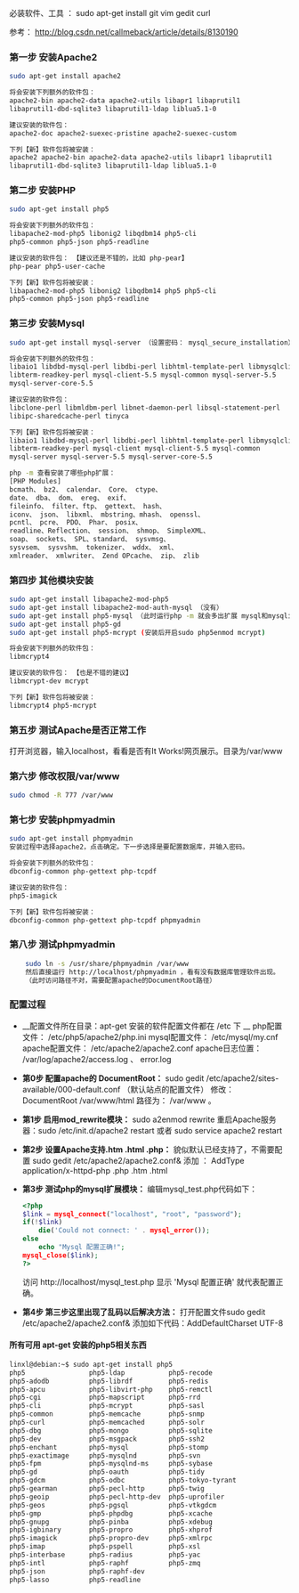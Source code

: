 必装软件、工具 ： sudo apt-get install git vim gedit curl

参考： http://blog.csdn.net/callmeback/article/details/8130190

### 第一步 安装Apache2
```bash
sudo apt-get install apache2

将会安装下列额外的软件包：
apache2-bin apache2-data apache2-utils libapr1 libaprutil1
libaprutil1-dbd-sqlite3 libaprutil1-ldap liblua5.1-0

建议安装的软件包：
apache2-doc apache2-suexec-pristine apache2-suexec-custom

下列【新】软件包将被安装：
apache2 apache2-bin apache2-data apache2-utils libapr1 libaprutil1
libaprutil1-dbd-sqlite3 libaprutil1-ldap liblua5.1-0
```

### 第二步 安装PHP
```bash
sudo apt-get install php5

将会安装下列额外的软件包：
libapache2-mod-php5 libonig2 libqdbm14 php5-cli
php5-common php5-json php5-readline

建议安装的软件包： 【建议还是不错的，比如 php-pear】
php-pear php5-user-cache

下列【新】软件包将被安装：
libapache2-mod-php5 libonig2 libqdbm14 php5 php5-cli
php5-common php5-json php5-readline
```

### 第三步 安装Mysql
```bash
sudo apt-get install mysql-server （设置密码： mysql_secure_installation）

将会安装下列额外的软件包：
libaio1 libdbd-mysql-perl libdbi-perl libhtml-template-perl libmysqlclient18
libterm-readkey-perl mysql-client-5.5 mysql-common mysql-server-5.5
mysql-server-core-5.5

建议安装的软件包：
libclone-perl libmldbm-perl libnet-daemon-perl libsql-statement-perl
libipc-sharedcache-perl tinyca

下列【新】软件包将被安装：
libaio1 libdbd-mysql-perl libdbi-perl libhtml-template-perl libmysqlclient18
libterm-readkey-perl mysql-client mysql-client-5.5 mysql-common
mysql-server mysql-server-5.5 mysql-server-core-5.5
```
```bash
php -m 查看安装了哪些php扩展：
[PHP Modules]
bcmath、 bz2、 calendar、 Core、 ctype、
date、 dba、 dom、 ereg、 exif、
fileinfo、 filter、ftp、 gettext、 hash、
iconv、 json、 libxml、 mbstring、mhash、 openssl、
pcntl、 pcre、 PDO、 Phar、 posix、
readline、Reflection、 session、 shmop、 SimpleXML、
soap、 sockets、 SPL、standard、 sysvmsg、
sysvsem、 sysvshm、 tokenizer、 wddx、 xml、
xmlreader、 xmlwriter、 Zend OPcache、 zip、 zlib
```

### 第四步 其他模块安装
```bash
sudo apt-get install libapache2-mod-php5
sudo apt-get install libapache2-mod-auth-mysql （没有）
sudo apt-get install php5-mysql （此时运行php -m 就会多出扩展 mysql和mysqli）
sudo apt-get install php5-gd
sudo apt-get install php5-mcrypt (安装后开启sudo php5enmod mcrypt)

将会安装下列额外的软件包：
libmcrypt4

建议安装的软件包： 【也是不错的建议】
libmcrypt-dev mcrypt

下列【新】软件包将被安装：
libmcrypt4 php5-mcrypt
```


### 第五步 测试Apache是否正常工作
打开浏览器，输入localhost，看看是否有It Works!网页展示。目录为/var/www

### 第六步 修改权限/var/www
```bash
sudo chmod -R 777 /var/www
```

### 第七步 安装phpmyadmin
```bash
sudo apt-get install phpmyadmin
安装过程中选择apache2，点击确定。下一步选择是要配置数据库，并输入密码。

将会安装下列额外的软件包：
dbconfig-common php-gettext php-tcpdf

建议安装的软件包：
php5-imagick

下列【新】软件包将被安装：
dbconfig-common php-gettext php-tcpdf phpmyadmin
```

### 第八步 测试phpmyadmin
```bash
	sudo ln -s /usr/share/phpmyadmin /var/www
	然后直接运行 http://localhost/phpmyadmin ，看有没有数据库管理软件出现。
	（此时访问路径不对，需要配置apache的DocumentRoot路径）
```



### 配置过程
* __配置文件所在目录：apt-get 安装的软件配置文件都在 /etc 下 __
	php配置文件： /etc/php5/apache2/php.ini
	mysql配置文件： /etc/mysql/my.cnf
	apache配置文件： /etc/apache2/apache2.conf
	apache日志位置： /var/log/apache2/access.log 、 error.log

* __第0步 配置apache的 DocumentRoot：__
	sudo gedit /etc/apache2/sites-available/000-default.conf （默认站点的配置文件）
	修改： DocumentRoot /var/www/html 路径为： /var/www 。


* __第1步 启用mod_rewrite模块：__
	sudo a2enmod rewrite
	重启Apache服务器：sudo /etc/init.d/apache2 restart 或者 sudo service apache2 restart


* __第2步 设置Apache支持.htm .html .php：__ 
 	貌似默认已经支持了，不需要配置
	sudo gedit /etc/apache2/apache2.conf&
	添加 ： AddType application/x-httpd-php .php .htm .html


* __第3步 测试php的mysql扩展模块：__
	编辑mysql_test.php代码如下：
	```php
	<?php
	$link = mysql_connect("localhost", "root", "password");
	if(!$link)
		die('Could not connect: ' . mysql_error());
	else
		echo "Mysql 配置正确!";
	mysql_close($link);
	?>
	```
	访问 http://localhost/mysql_test.php 显示 'Mysql 配置正确' 就代表配置正确。


* __第4步 第三步这里出现了乱码以后解决方法：__
	打开配置文件sudo gedit /etc/apache2/apache2.conf&
	添加如下代码：AddDefaultCharset UTF-8


#### 所有可用 apt-get 安装的php5相关东西
```bash
linxl@debian:~$ sudo apt-get install php5
php5                php5-ldap           php5-recode
php5-adodb          php5-librdf         php5-redis
php5-apcu           php5-libvirt-php    php5-remctl
php5-cgi            php5-mapscript      php5-rrd
php5-cli            php5-mcrypt         php5-sasl
php5-common         php5-memcache       php5-snmp
php5-curl           php5-memcached      php5-solr
php5-dbg            php5-mongo          php5-sqlite
php5-dev            php5-msgpack        php5-ssh2
php5-enchant        php5-mysql          php5-stomp
php5-exactimage     php5-mysqlnd        php5-svn
php5-fpm            php5-mysqlnd-ms     php5-sybase
php5-gd             php5-oauth          php5-tidy
php5-gdcm           php5-odbc           php5-tokyo-tyrant
php5-gearman        php5-pecl-http      php5-twig
php5-geoip          php5-pecl-http-dev  php5-uprofiler
php5-geos           php5-pgsql          php5-vtkgdcm
php5-gmp            php5-phpdbg         php5-xcache
php5-gnupg          php5-pinba          php5-xdebug
php5-igbinary       php5-propro         php5-xhprof
php5-imagick        php5-propro-dev     php5-xmlrpc
php5-imap           php5-pspell         php5-xsl
php5-interbase      php5-radius         php5-yac
php5-intl           php5-raphf          php5-zmq
php5-json           php5-raphf-dev
php5-lasso          php5-readline
```